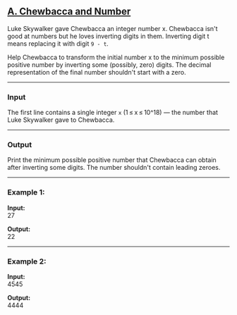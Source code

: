 ## [A. Chewbacca and Number](https://codeforces.com/problemset/problem/514/A)

Luke Skywalker gave Chewbacca an integer number x. Chewbacca isn't good at numbers but he loves inverting digits in them. Inverting digit t means replacing it with digit `9 - t`.

Help Chewbacca to transform the initial number x to the minimum possible positive number by inverting some (possibly, zero) digits. The decimal representation of the final number shouldn't start with a zero.

---

### Input
The first line contains a single integer `x` (1 ≤ x ≤ 10^18) — the number that Luke Skywalker gave to Chewbacca.  

---

### Output
Print the minimum possible positive number that Chewbacca can obtain after inverting some digits. The number shouldn't contain leading zeroes.  

---

### Example 1:
**Input:**  
27  

**Output:**  
22  

---

### Example 2:
**Input:**  
4545  

**Output:**  
4444  
